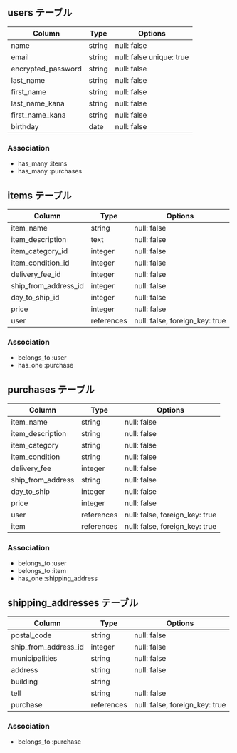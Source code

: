 ## users テーブル

| Column             | Type    | Options                  |
| ------------------ | ------- | ------------------------ |
| name               | string  | null: false              |
| email              | string  | null: false unique: true |
| encrypted_password | string  | null: false              |
| last_name          | string  | null: false              |
| first_name         | string  | null: false              |
| last_name_kana     | string  | null: false              |
| first_name_kana    | string  | null: false              |
| birthday           | date    | null: false              |
### Association

- has_many :items   
- has_many :purchases
 
## items テーブル

| Column               | Type       | Options                        |
| -------------------- | ---------- | ------------------------------ |
| item_name            | string     | null: false                    |
| item_description     | text       | null: false                    |
| item_category_id     | integer    | null: false                    |
| item_condition_id    | integer    | null: false                    |
| delivery_fee_id      | integer    | null: false                    |
| ship_from_address_id | integer    | null: false                    |
| day_to_ship_id       | integer    | null: false                    |
| price                | integer    | null: false                    |
| user                 | references | null: false, foreign_key: true |

### Association

- belongs_to :user
- has_one :purchase

## purchases テーブル

| Column              | Type       | Options                        |
| ------------------- | ---------- | ------------------------------ |
| item_name           | string     | null: false                    |
| item_description    | string     | null: false                    |
| item_category       | string     | null: false                    | 
| item_condition      | string     | null: false                    |
| delivery_fee        | integer    | null: false                    |
| ship_from_address   | string     | null: false                    |
| day_to_ship         | integer    | null: false                    |
| price               | integer    | null: false                    |
| user                | references | null: false, foreign_key: true |
| item                | references | null: false, foreign_key: true |


### Association

- belongs_to :user
- belongs_to :item
- has_one :shipping_address

## shipping_addresses テーブル 

| Column               | Type       | Options                        |
| -----------------    | ---------- | ------------------------------ |
| postal_code          | string     | null: false                    |
| ship_from_address_id | integer    | null: false                    |
| municipalities       | string     | null: false                    |
| address              | string     | null: false                    |
| building             | string     |                                |
| tell                 | string     | null: false                    |
| purchase             | references | null: false, foreign_key: true |

### Association

- belongs_to :purchase